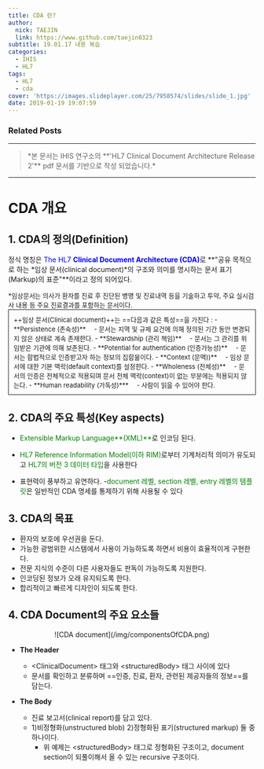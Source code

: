 ```yaml
---
title: CDA 란?
author:
  nick: TAEJIN
  link: https://www.github.com/taejin0323
subtitle: 19.01.17 내용 복습
categories:
  - IHIS
  - HL7
tags:
  - HL7
  - cda
cover: 'https://images.slideplayer.com/25/7958574/slides/slide_1.jpg'
date: 2019-01-19 19:07:59
---
```


### Related Posts


----------
<blockQuote>*본 문서는 IHIS 연구소의 **'HL7 Clinical Document Architecture Release 2'** pdf 문서를 기반으로 작성 되었습니다.* </blockQuote>

----------
# CDA 개요
## 1.  CDA의 정의(Definition)

정식 명칭은 <span style="color:blue">The HL7 **Clinical Document Architecture (CDA)**</span>로
 **"공유 목적으로 하는 *임상 문서(clinical document)*의 구조와 의미를 명시하는 문서 표기(Markup)의 표준"**이라고 정의 되어있다.


 <div style="font-size:small">*임상문서는 의사가 환자를 진료 후 진단된 병명 및 진료내역 등을 기술하고 투약, 주요 실시검사 내용 등 주요 진료결과를 포함하는 문서이다.
    <div style="border:1px solid; padding:10px; box-sizing: border-box;">++임상 문서(Clinical document)++는 ==다음과 같은 특성==을 가진다 :
    - **Persistence (존속성)**
    &emsp;- 문서는 지역 및 규제 요건에 의해 정의된 기간 동안 변경되지 않은 상태로 계속 존재한다.
    - **Stewardship (관리 책임)**
    &emsp;- 문서는  그 관리를 위임받은 기관에 의해 보존된다.
    - **Potential for authentication (인증가능성)**
    &emsp;- 문서는 합법적으로 인증받고자 하는 정보의 집합물이다.
    - **Context (문맥))**
    &emsp;- 임상 문서에 대한 기본 맥락(default context)를 설정한다.
    - **Wholeness (전체성)**
    &emsp;- 문서의 인증은 전체적으로 적용되며 문서 전체 맥락(context)이 없는 부분에는 적용되지 않는다.
    - **Human readability (가독성)***
    &emsp;- 사람이 읽을 수 있어야 한다.
        </div>
 </div>

## 2. CDA의 주요 특성(Key aspects)

- <span style="color:green;">Extensible Markup Language**(XML)**</span>로 인코딩 된다.

- <span style="color:green;">HL7 Reference Information Model(이하 RIM)</span>로부터 기계처리적 의미가 유도되고 <span style="color:green;">HL7의 버전 3 데이터 타입</span>을 사용한다

- 표현력이 풍부하고 유연하다.
	-<span style="color:green;">document 레벨, section 레벨, entry 레벨의 템플릿</span>은 일반적인 CDA 명세를 통제하기 위해 사용될 수 있다


## 3. CDA의 목표
* 환자의 보호에 우선권을 둔다.
* 가능한 광범위한 시스템에서 사용이 가능하도록 하면서 비용이 효율적이게 구현한다.
* 전문 지식의 수준이 다른 사용자들도 판독이 가능하도록 지원한다.
* 인코딩된 정보가 오래 유지되도록 한다.
* 합리적이고 빠르게 디자인이 되도록 한다.

## 4. CDA Document의 주요 요소들
<center> ![CDA document](/img/componentsOfCDA.png) </center>


* **The Header**
  - &lt;ClinicalDocument&gt; 태그와 &lt;structuredBody&gt; 태그 사이에 있다
  - 문서를 확인하고 분류하며 ==인증, 진료, 환자, 관련된 제공자들의 정보==를 담는다.

* **The Body**
  - 진료 보고서(clinical report)를 담고 있다.
  - 1)비정형화(unstructured blob)
    2)정형화된 표기(structured markup) 둘 중 하나이다.
    - 위 예제는 &lt;structuredBody&gt; 태그로 정형화된 구조이고, document section이 되풀이해서 올 수 있는 recursive 구조이다.
